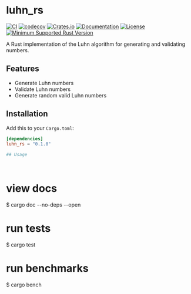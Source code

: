 # luhn_rs

[![CI](https://github.com/jrrembert/luhn_rs/workflows/CI/badge.svg)](https://github.com/jrrembert/luhn_rs/actions)
[![codecov](https://codecov.io/gh/jrrembert/luhn_rs/branch/main/graph/badge.svg)](https://codecov.io/gh/jrrembert/luhn_rs)
[![Crates.io](https://img.shields.io/crates/v/luhn_rs.svg)](https://crates.io/crates/luhn_rs)
[![Documentation](https://docs.rs/luhn_rs/badge.svg)](https://docs.rs/luhn_rs)
[![License](https://img.shields.io/badge/license-MIT-blue.svg)](LICENSE)
[![Minimum Supported Rust Version](https://img.shields.io/badge/MSRV-1.65.0-blue.svg)](https://github.com/jrrembert/luhn_rs)

A Rust implementation of the Luhn algorithm for generating and validating numbers.

## Features
- Generate Luhn numbers
- Validate Luhn numbers
- Generate random valid Luhn numbers

## Installation
Add this to your `Cargo.toml`:
```toml
[dependencies]
luhn_rs = "0.1.0"

## Usage




```
# view docs
$ cargo doc --no-deps --open

# run tests
$ cargo test

# run benchmarks
$ cargo bench
```
